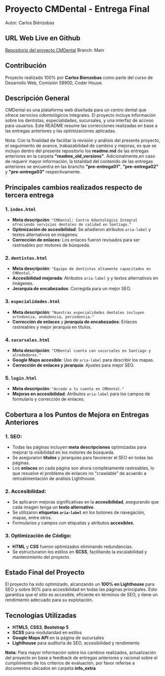 # Proyecto CMDental - Entrega Final

Autor: Carlos Biénzobas

## URL Web Live en Github

[Repositorio del proyecto CMDental](https://github.com/cbienzobasf/cmdental_front)
Branch: Main

## Contribución

Proyecto realizado 100% por **Carlos Bienzobas** como parte del curso de Desarrollo Web, Comisión 59900, Coder House.

## Descripción General

CMDental es una plataforma web diseñada para un centro dental que ofrece servicios odontológicos integrales. El proyecto incluye información sobre los dentistas, especialidades, sucursales, y una interfaz de acceso para usuarios. Este README resume las correcciones realizadas en base a las entregas anteriores y las optimizaciones aplicadas.

Nota: Con la finalidad de facilitar la revisión y análisis del presente proyecto, el seguimiento de avance, trabazabilidad de cambios y mejoras, es que se incluyo dentro del presente repositorio los **readme.md** de las entregas anteriores en la carpeta **"readme_old_versions"**. Adicionalmente,en caso de requerir mayor información, la totalidad del contenido de las entregas anteriores se encuentra en las branchs **"pre-entrega01"**, **"pre-entrega02"** y **"pre-entrega03"** respectivamente.

## Principales cambios realizados respecto de tercera entrega

### 1. `index.html`
- **Meta descripción**: `"CMDental: Centro Odontológico Integral ofreciendo servicios dentales de calidad en Santiago."`
- **Optimización de accesibilidad**: Se añadieron atributos `aria-label` y textos alternativos en imágenes.
- **Corrección de enlaces**: Los enlaces fueron revisados para ser rastreables por motores de búsqueda.

### 2. `dentistas.html`
- **Meta descripción**: `"Equipo de dentistas altamente capacitados en CMDental."`
- **Accesibilidad mejorada**: Atributos `aria-label` y y textos alternativos en imágenes.
- **Jerarquía de encabezados**: Corregida para un mejor SEO.

### 3. `especialidades.html`
- **Meta descripción**: `"Nuestras especialidades dentales incluyen ortodoncia, endodoncia, periodoncia."`
- **Corrección de enlaces** y **jerarquía de encabezados**: Enlaces rastreables y mejor jerarquía en títulos.

### 4. `sucursales.html`
- **Meta descripción**: `"CMDental cuenta con sucursales en Santiago y alrededores."`
- **Google Maps accesible**: Uso de `aria-label` para describir los mapas.
- **Corrección de enlaces y jerarquía**: Ajustes para mejor SEO.

### 5. `login.html`
- **Meta descripción**: `"Accede a tu cuenta en CMDental."`
- **Mejoras en accesibilidad**: Atributos `aria-label` para los campos de formulario y corrección de enlaces.

## Cobertura a los Puntos de Mejora en Entregas Anteriores

### 1. **SEO**:
- Todas las páginas incluyen **meta descripciones** optimizadas para mejorar la visibilidad en los motores de búsqueda.
- Se aseguraron **títulos** y jerarquías para favorecer el SEO en todas las páginas.
- Los **enlaces** en cada página son ahora completamente rastreables, lo que resuelve el problema de enlaces no "crawlable" de acuerdo a retroalimentación de análisis Lighthouse.

### 2. **Accesibilidad**:
- Se aplicaron mejoras significativas en la **accesibilidad**, asegurando que cada imagen tenga un **texto alternativo**.
- Se utilizaron **etiquetas `aria-label`** en los botones de navegación, mapas, entre  otros.
- Formularios y campos con etiquetas y atributos **accesibles**.

### 3. **Optimización de Código**:
- **HTML** y **CSS** fueron optimizados eliminando redundancias.
- Se estructuraron los estilos en **SCSS**, facilitando la escalabilidad y mantenimiento del proyecto.

## Estado Final del Proyecto

El proyecto ha sido optimizado, alcanzando un **100% en Lighthouse** para SEO y sobre 90% para accesibilidad en todas las páginas principales. Esto garantiza que el sitio es accesible, eficiente en términos de SEO, y tiene un rendimiento adecuado para su explotación.

## Tecnologías Utilizadas
- **HTML5**, **CSS3**, **Bootstrap 5**
- **SCSS** para modularidad en estilos
- **Google Maps API** en la página de sucursales
- **Lighthouse** para auditoría de SEO, accesibilidad y rendimiento

**Nota:** Para mayor información sobre los cambios realizados, actualización del proyecto en base a feedback de entregas anteriores y racional sobre el cumplimiento de los criterios de evaluación, por favor referise a documentos ubicados en carpeta **info_extra** 
